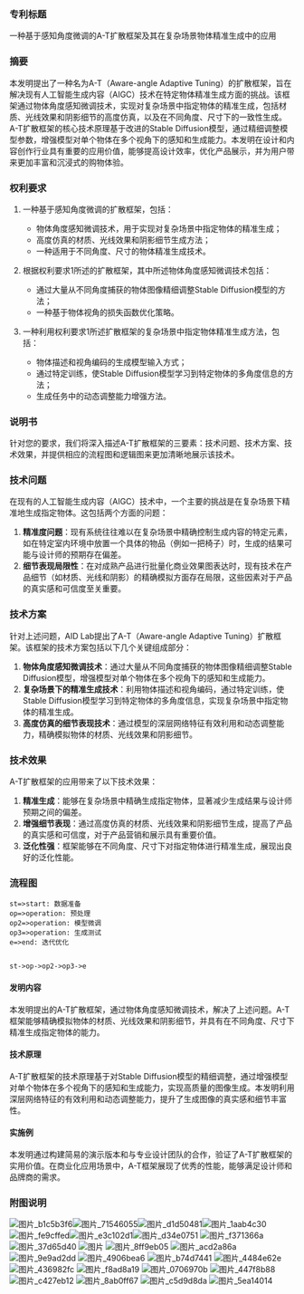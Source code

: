 
### 专利标题

一种基于感知角度微调的A-T扩散框架及其在复杂场景物体精准生成中的应用

### 摘要

本发明提出了一种名为A-T（Aware-angle Adaptive Tuning）的扩散框架，旨在解决现有人工智能生成内容（AIGC）技术在特定物体精准生成方面的挑战。该框架通过物体角度感知微调技术，实现对复杂场景中指定物体的精准生成，包括材质、光线效果和阴影细节的高度仿真，以及在不同角度、尺寸下的一致性生成。A-T扩散框架的核心技术原理基于改进的Stable Diffusion模型，通过精细调整模型参数，增强模型对单个物体在多个视角下的感知和生成能力。本发明在设计和内容创作行业具有重要的应用价值，能够提高设计效率，优化产品展示，并为用户带来更加丰富和沉浸式的购物体验。

### 权利要求

1. 一种基于感知角度微调的扩散框架，包括：
   
   - 物体角度感知微调技术，用于实现对复杂场景中指定物体的精准生成；
   - 高度仿真的材质、光线效果和阴影细节生成方法；
   - 一种适用于不同角度、尺寸的物体精准生成技术。
2. 根据权利要求1所述的扩散框架，其中所述物体角度感知微调技术包括：
   
   - 通过大量从不同角度捕获的物体图像精细调整Stable Diffusion模型的方法；
   - 一种基于物体视角的损失函数优化策略。
3. 一种利用权利要求1所述扩散框架的复杂场景中指定物体精准生成方法，包括：
   
   - 物体描述和视角编码的生成模型输入方式；
   - 通过特定训练，使Stable Diffusion模型学习到特定物体的多角度信息的方法；
   - 生成任务中的动态调整能力增强方法。

### 说明书

针对您的要求，我们将深入描述A-T扩散框架的三要素：技术问题、技术方案、技术效果，并提供相应的流程图和逻辑图来更加清晰地展示该技术。

### 技术问题

在现有的人工智能生成内容（AIGC）技术中，一个主要的挑战是在复杂场景下精准地生成指定物体。这包括两个方面的问题：

1. **精准度问题**：现有系统往往难以在复杂场景中精确控制生成内容的特定元素，如在特定室内环境中放置一个具体的物品（例如一把椅子）时，生成的结果可能与设计师的预期存在偏差。
2. **细节表现局限性**：在对成熟产品进行批量化商业效果图表达时，现有技术在产品细节（如材质、光线和阴影）的精确模拟方面存在局限，这些因素对于产品的真实感和可信度至关重要。

### 技术方案

针对上述问题，AID Lab提出了A-T（Aware-angle Adaptive Tuning）扩散框架。该框架的技术方案包括以下几个关键组成部分：

1. **物体角度感知微调技术**：通过大量从不同角度捕获的物体图像精细调整Stable Diffusion模型，增强模型对单个物体在多个视角下的感知和生成能力。
2. **复杂场景下的精准生成技术**：利用物体描述和视角编码，通过特定训练，使Stable Diffusion模型学习到特定物体的多角度信息，实现复杂场景中指定物体的精准生成。
3. **高度仿真的细节表现技术**：通过模型的深层网络特征有效利用和动态调整能力，精确模拟物体的材质、光线效果和阴影细节。

### 技术效果

A-T扩散框架的应用带来了以下技术效果：

1. **精准生成**：能够在复杂场景中精确生成指定物体，显著减少生成结果与设计师预期之间的偏差。
2. **增强细节表现**：通过高度仿真的材质、光线效果和阴影细节生成，提高了产品的真实感和可信度，对于产品营销和展示具有重要价值。
3. **泛化性强**：框架能够在不同角度、尺寸下对指定物体进行精准生成，展现出良好的泛化性能。

### 流程图

```flow
st=>start: 数据准备
op=>operation: 预处理
op2=>operation: 模型微调
op3=>operation: 生成测试
e=>end: 迭代优化


st->op->op2->op3->e

```

#### 发明内容

本发明提出的A-T扩散框架，通过物体角度感知微调技术，解决了上述问题。A-T框架能够精确模拟物体的材质、光线效果和阴影细节，并具有在不同角度、尺寸下精准生成指定物体的能力。

#### 技术原理

A-T扩散框架的技术原理基于对Stable Diffusion模型的精细调整，通过增强模型对单个物体在多个视角下的感知和生成能力，实现高质量的图像生成。本发明利用深层网络特征的有效利用和动态调整能力，提升了生成图像的真实感和细节丰富性。

#### 实施例

本发明通过构建简易的演示版本和与专业设计团队的合作，验证了A-T扩散框架的实用价值。在商业化应用场景中，A-T框架展现了优秀的性能，能够满足设计师和品牌商的需求。

### 附图说明

![图片_b1c5b3f6](https://github.com/AIDLlab/A-T/assets/152048226/f97b0ebe-3e9c-46bd-b15c-6b29303b0e97)![图片_71546055](https://github.com/AIDLlab/A-T/assets/152048226/a60b37d3-1f06-4d78-9a19-d71ddcfa67aa)![图片_d1d50481](https://github.com/AIDLlab/A-T/assets/152048226/5cc10d01-c53a-4d65-973d-23e4e3f46e14)![图片_1aab4c30](https://github.com/AIDLlab/A-T/assets/152048226/e738f4be-c005-4389-970e-d73ec9b06c2d)![图片_fe9cffed](https://github.com/AIDLlab/A-T/assets/152048226/4aa71351-5f07-4633-800c-ef3325991ddf)![图片_e3c102d1](https://github.com/AIDLlab/A-T/assets/152048226/ff32143e-71a0-4f40-821d-072a8054c205)![图片_d34e0751](https://github.com/AIDLlab/A-T/assets/152048226/481bfc5e-fd0f-480f-99f9-374aae030d86)
![图片_f371366a](https://github.com/AIDLlab/A-T/assets/152048226/78a8d18e-60d6-4f0b-82ed-c9cd403f7b82)
![图片_37d65d40](https://github.com/AIDLlab/A-T/assets/152048226/679ae621-9733-42aa-9c54-488454d68bb6)
![图片](https://github.com/AIDLlab/A-T/assets/152048226/e4b78f62-c27e-4f26-970e-74f822311367)
![图片_8ff9eb05](https://github.com/AIDLlab/A-T/assets/152048226/c2e91852-cb10-4a02-bff4-dd2a927497da)
![图片_acd2a86a](https://github.com/AIDLlab/A-T/assets/152048226/5deec4c1-b0bb-451e-aadd-d42e3c021621)
![图片_9e9ad2dd](https://github.com/AIDLlab/A-T/assets/152048226/cf333704-df65-4e4a-ac3f-3d4fa1eda9fc)
![图片_4906bea6](https://github.com/AIDLlab/A-T/assets/152048226/22758613-4372-4f32-aa26-5caec27fc86e)
![图片_b74d7441](https://github.com/AIDLlab/A-T/assets/152048226/5585d0b3-8c44-4f43-b0f9-23d354e15f13)
![图片_4484e62e](https://github.com/AIDLlab/A-T/assets/152048226/217af9f2-73c0-4152-b143-14d54260bffb)
![图片_436982fc](https://github.com/AIDLlab/A-T/assets/152048226/0f799203-bed4-49fc-b4bc-6bfbe37287c2)
![图片_f8ad8a19](https://github.com/AIDLlab/A-T/assets/152048226/d9d4b873-94b9-43e0-a414-c3decb141ae7)
![图片_0706970b](https://github.com/AIDLlab/A-T/assets/152048226/8495e345-1aac-4f85-bdda-95dd0a407d6d)
![图片_447f8b88](https://github.com/AIDLlab/A-T/assets/152048226/3cd1855d-7203-43c1-b8aa-fc04f75dc3d0)
![图片_c427eb12](https://github.com/AIDLlab/A-T/assets/152048226/7250f04d-2dc6-4215-ac45-d6e9c9a03289)
![图片_8ab0ff67](https://github.com/AIDLlab/A-T/assets/152048226/58353c49-3d97-4b99-a00f-54484551c97c)
![图片_c5d9d8da](https://github.com/AIDLlab/A-T/assets/152048226/8d7dfe77-5890-498f-85d1-4772e02c04ce)
![图片_5ea14014](https://github.com/AIDLlab/A-T/assets/152048226/cb44fcfe-158a-4016-8e46-6ded5efc5263)

